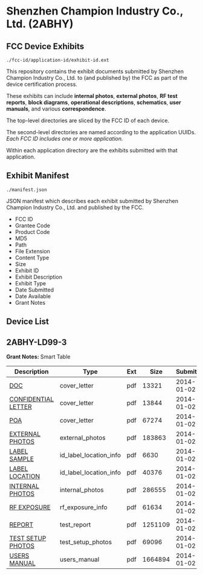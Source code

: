 # Shenzhen Champion Industry Co., Ltd. (2ABHY)
## FCC Device Exhibits

```
./fcc-id/application-id/exhibit-id.ext
```

This repository contains the exhibit documents submitted by Shenzhen Champion Industry Co., Ltd. to (and published by) the FCC as part of the device certification process.

These exhibits can include **internal photos**, **external photos**, **RF test reports**, **block diagrams**, **operational descriptions**, **schematics**, **user manuals**, and various **correspondence**.

The top-level directories are sliced by the FCC ID of each device.

The second-level directories are named according to the application UUIDs. *Each FCC ID includes one or more application.*

Within each application directory are the exhibits submitted with that application. 

## Exhibit Manifest

```
./manifest.json
```

JSON manifest which describes each exhibit submitted by Shenzhen Champion Industry Co., Ltd. and published by the FCC.

- FCC ID
- Grantee Code
- Product Code
- MD5
- Path
- File Extension
- Content Type
- Size
- Exhibit ID
- Exhibit Description
- Exhibit Type
- Date Submitted
- Date Available
- Grant Notes

## Device List
## 2ABHY-LD99-3
**Grant Notes:** Smart Table

| Description | Type | Ext | Size | Submitted | Available |
| ----------- | ---- | --- | ---- | --------- | --------- |
| [DOC](2ABHY-LD99-3/d1077010143ba2466b2c731ad49a17fe/2155924.pdf) | cover_letter | pdf | 13321 | 2014-01-02 | 2014-01-02 |
| [CONFIDENTIAL LETTER](2ABHY-LD99-3/d1077010143ba2466b2c731ad49a17fe/2155929.pdf) | cover_letter | pdf | 13844 | 2014-01-02 | 2014-01-02 |
| [POA](2ABHY-LD99-3/d1077010143ba2466b2c731ad49a17fe/2155930.pdf) | cover_letter | pdf | 67274 | 2014-01-02 | 2014-01-02 |
| [EXTERNAL PHOTOS](2ABHY-LD99-3/d1077010143ba2466b2c731ad49a17fe/2155923.pdf) | external_photos | pdf | 183863 | 2014-01-02 | 2014-01-02 |
| [LABEL SAMPLE](2ABHY-LD99-3/d1077010143ba2466b2c731ad49a17fe/2155927.pdf) | id_label_location_info | pdf | 6630 | 2014-01-02 | 2014-01-02 |
| [LABEL LOCATION](2ABHY-LD99-3/d1077010143ba2466b2c731ad49a17fe/2155928.pdf) | id_label_location_info | pdf | 40376 | 2014-01-02 | 2014-01-02 |
| [INTERNAL PHOTOS](2ABHY-LD99-3/d1077010143ba2466b2c731ad49a17fe/2155926.pdf) | internal_photos | pdf | 286555 | 2014-01-02 | 2014-01-02 |
| [RF EXPOSURE](2ABHY-LD99-3/d1077010143ba2466b2c731ad49a17fe/2155931.pdf) | rf_exposure_info | pdf | 61634 | 2014-01-02 | 2014-01-02 |
| [REPORT](2ABHY-LD99-3/d1077010143ba2466b2c731ad49a17fe/2155925.pdf) | test_report | pdf | 1251109 | 2014-01-02 | 2014-01-02 |
| [TEST SETUP PHOTOS](2ABHY-LD99-3/d1077010143ba2466b2c731ad49a17fe/2155932.pdf) | test_setup_photos | pdf | 69096 | 2014-01-02 | 2014-01-02 |
| [USERS MANUAL](2ABHY-LD99-3/d1077010143ba2466b2c731ad49a17fe/2155934.pdf) | users_manual | pdf | 1664894 | 2014-01-02 | 2014-01-02 |
